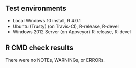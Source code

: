 ## Test environments
* Local Windows 10 install, R 4.0.1
* Ubuntu (Trusty) (on Travis-CI), R-release, R-devel
* Windows 2012 Server (on Appveyor) R-release, R-devel

## R CMD check results
There were no NOTEs, WARNINGs, or ERRORs.

